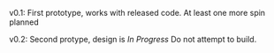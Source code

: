 
v0.1:  First prototype, works with released code.  At least one more spin planned

v0.2:  Second protype, design is *In Progress*  Do not attempt to build.

